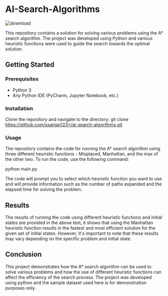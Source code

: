 # AI-Search-Algorithms
![download](https://user-images.githubusercontent.com/84153519/212824794-d1a41ac3-97dc-47be-85db-320fd26b8c2f.png)

This repository contains a solution for solving various problems using the A* search algorithm. The project was developed using Python and various heuristic functions were used to guide the search towards the optimal solution.

## Getting Started

### Prerequisites

- Python 3
- Any Python IDE (PyCharm, Jupyter Notebook, etc.)

### Installation

Clone the repository and navigate to the directory:
git clone https://github.com/ssanjan123>/ai-search-algorithms.git

### Usage

The repository contains the code for running the A* search algorithm using three different heuristic functions - Misplaced, Manhattan, and the max of the other two. To run the code, use the following command:

python main.py


The code will prompt you to select which heuristic function you want to use and will provide information such as the number of paths expanded and the elapsed time for solving the problem.

## Results

The results of running the code using different heuristic functions and initial states are provided in the above text, it shows that using the Manhattan heuristic function results in the fastest and most efficient solution for the given set of initial states. However, it's important to note that these results may vary depending on the specific problem and initial state.

## Conclusion

This project demonstrates how the A* search algorithm can be used to solve various problems and how the use of different heuristic functions can affect the efficiency of the search process. The project was developed using python and the sample dataset used here is for demonstration purposes only.
